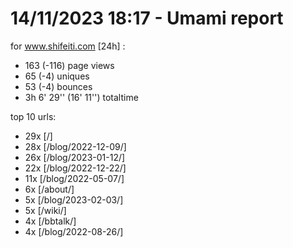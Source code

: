 # 14/11/2023 18:17 - Umami report
for www.shifeiti.com [24h] :

 - 163 (-116) page views
 - 65 (-4) uniques
 - 53 (-4) bounces
 - 3h 6' 29'' (16' 11'') totaltime


top 10 urls:
 - 29x [/]
 - 28x [/blog/2022-12-09/]
 - 26x [/blog/2023-01-12/]
 - 22x [/blog/2022-12-22/]
 - 11x [/blog/2022-05-07/]
 - 6x [/about/]
 - 5x [/blog/2023-02-03/]
 - 5x [/wiki/]
 - 4x [/bbtalk/]
 - 4x [/blog/2022-08-26/]


